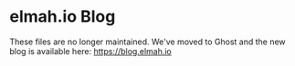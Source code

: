 # elmah.io Blog

These files are no longer maintained. We've moved to Ghost and the new blog is available here: https://blog.elmah.io

